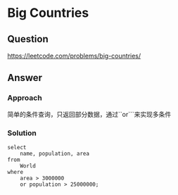 # Big Countries

## Question

https://leetcode.com/problems/big-countries/

## Answer

### Approach

简单的条件查询，只返回部分数据，通过``or```来实现多条件

### Solution

```
select
    name, population, area
from
    World
where
    area > 3000000
    or population > 25000000;
```